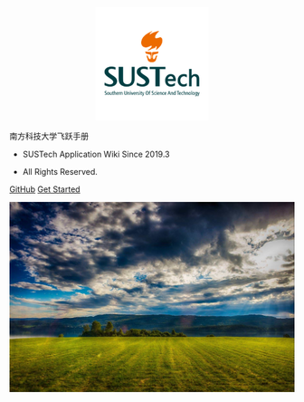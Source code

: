 <p align="center">
  <a href="https://sustech-application.github.io/2020-Fall">
    <img alt="docsify" src="src/_media/SUSTech_University_Logo.png" height="200">
  </a>
</p>


<middle>南方科技大学飞跃手册</middle>


<!-- > SUSTech Application Wiki -->

- SUSTech Application Wiki Since 2019.3

- All Rights Reserved.

[GitHub](https://github.com/SUSTech-Application/2020-Fall)
[Get Started](#南方科技大学飞跃手册-2020-Fall)

![](src/_media/test_bg.jpg)